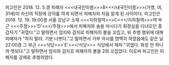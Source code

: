 피고인은 2018. 12. 5.경 피해자 <<<내국인이름>>>B<<</내국인이름>>>(가명, 여, 31세)이 자신의 직장에 강의를 하게 되면서 피해자와 처음 알게 된 사이이다.
피고인은 2018. 12. 19. 19:00경 서울 강남구 소재 <<<지하철역>>>C<<</지하철역>>>역 부근 <<<주점>>>'D'<<</주점>>>에서 피해자와 술을 마시다가 화장실을 다녀오던 중 갑자기 "귀엽다."고 말하면서 엄지와 검지로 피해자의 볼을 꼬집고, 위 추행 행위에 대해 피해자가 "하지 말라. 기분 나쁘다."고 말하면서 거부 의사를 명백히 하였음에도 같은 날 22:00경 그 부근 <<<식당>>>'E'<<</식당>>> 식당에서 재차 "귀엽다. 화장 안 하니까 앳되다."고 말하면서 엄지와 검지로 피해자의 볼을 2회 꼬집었다.
이로써 피고인은 피해자를 강제로 추행하였다.